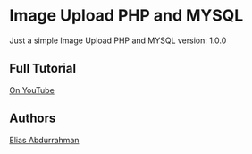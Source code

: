 # Image Upload PHP and MYSQL

Just a simple Image Upload PHP and MYSQL
version: 1.0.0

## Full Tutorial

[On YouTube]()

## Authors

[Elias Abdurrahman](https://github.com/codingWithElias)